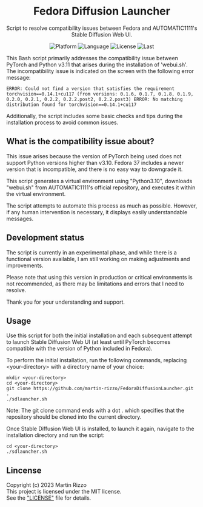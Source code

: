 <h1 align="center">Fedora Diffusion Launcher</h1>
<p align="center">Script to resolve compatibility issues between Fedora and AUTOMATIC1111's Stable Diffusion Web UI.</p>
<p align="center">
<img alt="Platform" src="https://img.shields.io/badge/platform-fedora linux-33F">
<img alt="Language" src="https://img.shields.io/badge/language-bash-22E">
<img alt="License"  src="https://img.shields.io/github/license/martin-rizzo/FedoraDiffusionLauncher?color=11D">
<img alt="Last"     src="https://img.shields.io/github/last-commit/martin-rizzo/FedoraDiffusionLauncher">
</p>

<!---
# Fedora Diffusion Launcher
-->

This Bash script primarily addresses the compatibility issue between PyTorch
and Python v3.11 that arises during the installation of 'webui.sh'. The
incompatibility issue is indicated on the screen with the following error
message:

    ERROR: Could not find a version that satisfies the requirement torchvision==0.14.1+cu117 (from versions: 0.1.6, 0.1.7, 0.1.8, 0.1.9, 0.2.0, 0.2.1, 0.2.2, 0.2.2.post2, 0.2.2.post3) ERROR: No matching distribution found for torchvision==0.14.1+cu117 

Additionally, the script includes some basic checks and tips during the
installation process to avoid common issues.

## What is the compatibility issue about?

This issue arises because the version of PyTorch being used does not support
Python versions higher than v3.10. Fedora 37 includes a newer version that is
incompatible, and there is no easy way to downgrade it.

This script generates a virtual environment using "Python3.10", downloads
"webui.sh" from AUTOMATIC1111's official repository, and executes it within
the virtual environment.

The script attempts to automate this process as much as possible. However,
if any human intervention is necessary, it displays easily understandable
messages.

## Development status

The script is currently in an experimental phase, and while there is a
functional version available, I am still working on making adjustments
and improvements.

Please note that using this version in production or critical environments is
not recommended, as there may be limitations and errors that I need to resolve.

Thank you for your understanding and support.

## Usage

Use this script for both the initial installation and each subsequent attempt
to launch Stable Diffusion Web UI (at least until PyTorch becomes compatible
with the version of Python included in Fedora).

To perform the initial installation, run the following commands,
replacing \<your-directory\> with a directory name of your choice:

    mkdir <your-directory>
    cd <your-directory>
    git clone https://github.com/martin-rizzo/FedoraDiffusionLauncher.git .
    ./sdlauncher.sh

Note: The git clone command ends with a dot . which specifies that the
repository should be cloned into the current directory.

Once Stable Diffusion Web UI is installed, to launch it again, navigate to the
installation directory and run the script:

    cd <your-directory>
    ./sdlauncher.sh

## Lincense

Copyright (c) 2023 Martin Rizzo  
This project is licensed under the MIT license.  
See the ["LICENSE"](LICENSE) file for details.
